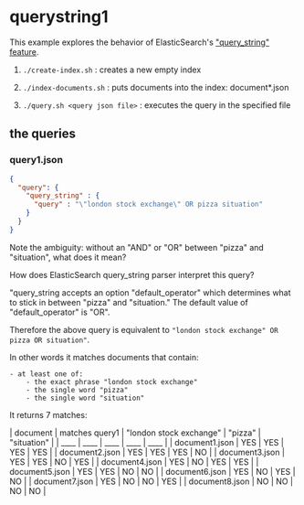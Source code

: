 # querystring1

This example explores the behavior of ElasticSearch's ["query_string" feature](https://www.elastic.co/guide/en/elasticsearch/reference/current/query-dsl-query-string-query.html).
 
1. `./create-index.sh` : creates a new empty index

2. `./index-documents.sh` : puts documents into the index: document*.json

3. `./query.sh <query json file>` : executes the query in the specified file  

## the queries

### query1.json 

```json
{
  "query": {
    "query_string" : {
      "query" : "\"london stock exchange\" OR pizza situation"
    }
  }
}
```

Note the ambiguity: without an "AND" or "OR" between "pizza" and "situation", what does it mean?

How does ElasticSearch query_string parser interpret this query?

"query_string accepts an option "default_operator" which determines what to stick in between "pizza" and "situation." The default value of "default_operator" is "OR".

Therefore the above query is equivalent to `"london stock exchange" OR pizza OR situation"`.

In other words it matches documents that contain:

    - at least one of:  
        - the exact phrase "london stock exchange"
        - the single word "pizza"
        - the single word "situation"

It returns 7 matches:
        
| document       | matches query1 | "london stock exchange" | "pizza" | "situation" |
| ____ | ____ | ____ | ____ | ____ |
| document1.json | YES            | YES                     | YES     | YES         |
| document2.json | YES            | YES                     | YES     | NO          | 
| document3.json | YES            | YES                     | NO      | YES         | 
| document4.json | YES            | NO                      | YES     | YES         | 
| document5.json | YES            | YES                     | NO      | NO          | 
| document6.json | YES            | NO                      | YES     | NO          | 
| document7.json | YES            | NO                      | NO      | YES         | 
| document8.json | NO             | NO                      | NO      | NO          | 

